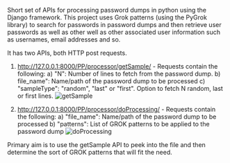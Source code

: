 Short set of APIs for processing password dumps in python using the Django framework. This project uses Grok patterns (using the PyGrok library) to search for passwords in password dumps and then retrieve user passwords as well as other well as other associated user information such as usernames, email addresses and so. 

It has two APIs, both HTTP post requests.
 1) http://127.0.0.1:8000/PP/processor/getSample/ - Requests contain the following:
    a) "N": Number of lines to fetch from the password dump.
    b) file_name": Name/path of the password dump to be processed
    c) "sampleType": "random", "last" or "first". Option to fetch N random, last or first lines.
    ![getSample](https://github.com/AbhishekHerle/Samplecode/blob/master/getSample.PNG)
    
 2) http://127.0.0.1:8000/PP/processor/doProcessing/ - Requests contain the following:
    a) "file_name": Name/path of the password dump to be processed
    b) "patterns": List of GROK patterns to be applied to the password dump
    ![doProcessing](https://github.com/AbhishekHerle/Samplecode/blob/master/doProcessing.PNG)

Primary aim is to use the getSample API to peek into the file and then determine the sort of GROK patterns that will fit the need.
